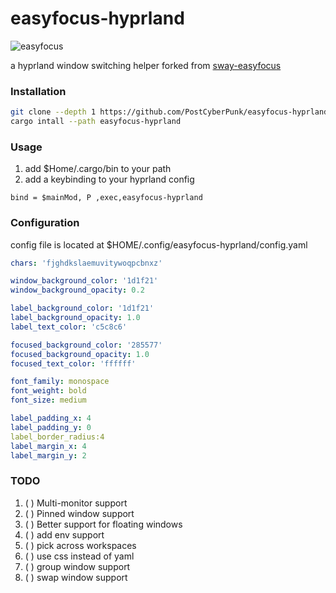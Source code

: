 # easyfocus-hyprland
![easyfocus](https://github.com/PostCyberPunk/easyfocus-hyprland/assets/134976996/be729913-e329-4c19-bc54-bba4cf5fb13b)

a hyprland window switching helper forked from [sway-easyfocus](https://github.com/edzdez/sway-easyfocus)
### Installation
```bash
git clone --depth 1 https://github.com/PostCyberPunk/easyfocus-hyprland
cargo intall --path easyfocus-hyprland
```
### Usage
1. add $Home/.cargo/bin to your path
2. add a keybinding to your hyprland config
```
bind = $mainMod, P ,exec,easyfocus-hyprland
```
### Configuration
config file is located at $HOME/.config/easyfocus-hyprland/config.yaml
```yaml
chars: 'fjghdkslaemuvitywoqpcbnxz'

window_background_color: '1d1f21'
window_background_opacity: 0.2

label_background_color: '1d1f21'
label_background_opacity: 1.0
label_text_color: 'c5c8c6'

focused_background_color: '285577'
focused_background_opacity: 1.0
focused_text_color: 'ffffff'

font_family: monospace
font_weight: bold
font_size: medium

label_padding_x: 4
label_padding_y: 0
label_border_radius:4
label_margin_x: 4
label_margin_y: 2
```
### TODO
1. ( ) Multi-monitor support
2. ( ) Pinned window support
3. ( ) Better support for floating windows
4. ( ) add env support
5. ( ) pick across workspaces
6. ( ) use css instead of yaml
7. ( ) group window support
8. ( ) swap window support
